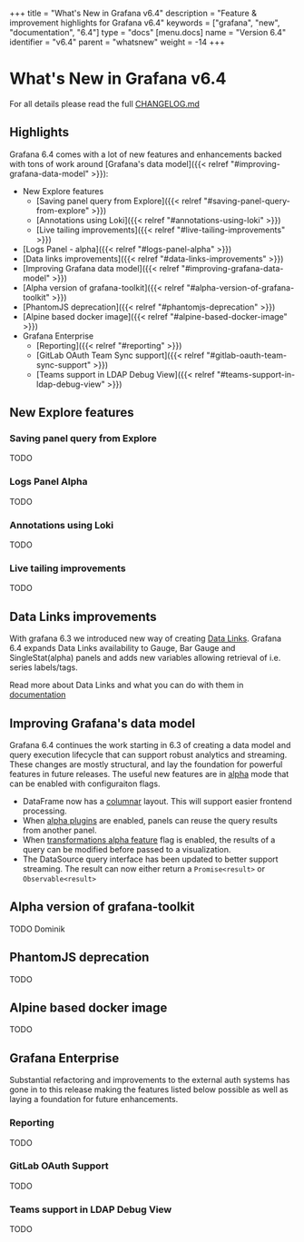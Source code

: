 +++
title = "What's New in Grafana v6.4"
description = "Feature & improvement highlights for Grafana v6.4"
keywords = ["grafana", "new", "documentation", "6.4"]
type = "docs"
[menu.docs]
name = "Version 6.4"
identifier = "v6.4"
parent = "whatsnew"
weight = -14
+++

# What's New in Grafana v6.4

For all details please read the full [CHANGELOG.md](https://github.com/grafana/grafana/blob/master/CHANGELOG.md)

## Highlights

Grafana 6.4 comes with a lot of new features and enhancements backed with tons of work around [Grafana's data model]({{< relref "#improving-grafana-data-model" >}}):

- New Explore features
  - [Saving panel query from Explore]({{< relref "#saving-panel-query-from-explore" >}})
  - [Annotations using Loki]({{< relref "#annotations-using-loki" >}})
  - [Live tailing improvements]({{< relref "#live-tailing-improvements" >}})
- [Logs Panel - alpha]({{< relref "#logs-panel-alpha" >}})
- [Data links improvements]({{< relref "#data-links-improvements" >}})
- [Improving Grafana data model]({{< relref "#improving-grafana-data-model" >}})
- [Alpha version of grafana-toolkit]({{< relref "#alpha-version-of-grafana-toolkit" >}})
- [PhantomJS deprecation]({{< relref "#phantomjs-deprecation" >}})
- [Alpine based docker image]({{< relref "#alpine-based-docker-image" >}})
- Grafana Enterprise
  - [Reporting]({{< relref "#reporting" >}})
  - [GitLab OAuth Team Sync support]({{< relref "#gitlab-oauth-team-sync-support" >}})
  - [Teams support in LDAP Debug View]({{< relref "#teams-support-in-ldap-debug-view" >}})

## New Explore features

### Saving panel query from Explore

TODO

### Logs Panel Alpha

TODO

### Annotations using Loki

TODO

### Live tailing improvements

TODO

## Data Links improvements

With grafana 6.3 we introduced new way of creating [Data Links](https://grafana.com/blog/2019/08/27/new-in-grafana-6.3-easy-to-use-data-links/). Grafana 6.4 expands Data Links availability to Gauge, Bar Gauge and SingleStat(alpha) panels and adds new variables allowing retrieval of i.e. series labels/tags.

Read more about Data Links and what you can do with them in [documentation](https://grafana.com/docs/features/panels/graph/#data-link)

## Improving Grafana's data model

Grafana 6.4 continues the work starting in 6.3 of creating a data model and query execution lifecycle that can support robust analytics and streaming.  These changes are mostly structural, and lay the foundation for powerful features in future releases.  The useful new features are in [alpha](https://grafana.com/docs/installation/configuration/#enable-alpha) mode that can be enabled with configuraiton flags.

- DataFrame now has a [columnar](https://en.wikipedia.org/wiki/Column-oriented_DBMS) layout.  This will support easier frontend processing.
- When [alpha plugins](https://grafana.com/docs/installation/configuration/#enable-alpha) are enabled, panels can reuse the query results from another panel.
- When [transformations alpha feature](????) flag is enabled, the results of a query can be modified before passed to a visualization.
- The DataSource query interface has been updated to better support streaming.  The result can now either return a `Promise<result>` or `Observable<result>`



## Alpha version of grafana-toolkit

TODO Dominik

## PhantomJS deprecation

TODO

## Alpine based docker image

TODO

## Grafana Enterprise

Substantial refactoring and improvements to the external auth systems has gone in to this release making the  features
listed below possible as well as laying a foundation for future enhancements.

### Reporting

TODO

### GitLab OAuth Support

TODO

### Teams support in LDAP Debug View

TODO

